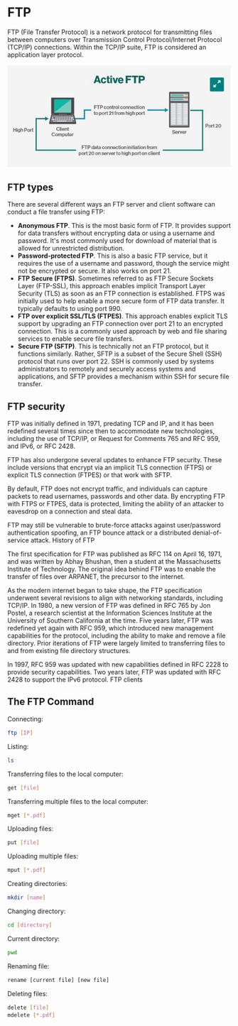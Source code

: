 # FTP
FTP (File Transfer Protocol) is a network protocol for transmitting files between computers over Transmission Control Protocol/Internet Protocol (TCP/IP) connections. Within the TCP/IP suite, FTP is considered an application layer protocol.

![A test image](pictures/ftp.png)

## FTP types

There are several different ways an FTP server and client software can conduct a file transfer using FTP:

- **Anonymous FTP**. This is the most basic form of FTP. It provides support for data transfers without encrypting data or using a username and password. It's most commonly used for download of material that is allowed for unrestricted distribution.
- **Password-protected FTP**. This is also a basic FTP service, but it requires the use of a username and password, though the service might not be encrypted or secure. It also works on port 21.
- **FTP Secure (FTPS)**. Sometimes referred to as FTP Secure Sockets Layer (FTP-SSL), this approach enables implicit Transport Layer Security (TLS) as soon as an FTP connection is established. FTPS was initially used to help enable a more secure form of FTP data transfer. It typically defaults to using port 990.
- **FTP over explicit SSL/TLS (FTPES)**. This approach enables explicit TLS support by upgrading an FTP connection over port 21 to an encrypted connection. This is a commonly used approach by web and file sharing services to enable secure file transfers.
- **Secure FTP (SFTP)**. This is technically not an FTP protocol, but it functions similarly. Rather, SFTP is a subset of the Secure Shell (SSH) protocol that runs over port 22. SSH is commonly used by systems administrators to remotely and securely access systems and applications, and SFTP provides a mechanism within SSH for secure file transfer.

## FTP security

FTP was initially defined in 1971, predating TCP and IP, and it has been redefined several times since then to accommodate new technologies, including the use of TCP/IP, or Request for Comments 765 and RFC 959, and IPv6, or RFC 2428.

FTP has also undergone several updates to enhance FTP security. These include versions that encrypt via an implicit TLS connection (FTPS) or explicit TLS connection (FTPES) or that work with SFTP.

By default, FTP does not encrypt traffic, and individuals can capture packets to read usernames, passwords and other data. By encrypting FTP with FTPS or FTPES, data is protected, limiting the ability of an attacker to eavesdrop on a connection and steal data.

FTP may still be vulnerable to brute-force attacks against user/password authentication spoofing, an FTP bounce attack or a distributed denial-of-service attack.
History of FTP

The first specification for FTP was published as RFC 114 on April 16, 1971, and was written by Abhay Bhushan, then a student at the Massachusetts Institute of Technology. The original idea behind FTP was to enable the transfer of files over ARPANET, the precursor to the internet.

As the modern internet began to take shape, the FTP specification underwent several revisions to align with networking standards, including TCP/IP. In 1980, a new version of FTP was defined in RFC 765 by Jon Postel, a research scientist at the Information Sciences Institute at the University of Southern California at the time. Five years later, FTP was redefined yet again with RFC 959, which introduced new management capabilities for the protocol, including the ability to make and remove a file directory. Prior iterations of FTP were largely limited to transferring files to and from existing file directory structures.

In 1997, RFC 959 was updated with new capabilities defined in RFC 2228 to provide security capabilities. Two years later, FTP was updated with RFC 2428 to support the IPv6 protocol.
FTP clients

## The FTP Command

Connecting:
```bash
ftp [IP]
```

Listing:
```bash
ls
```

Transferring files to the local computer:
```bash
get [file]
```

Transferring multiple files to the local computer:
```bash
mget [*.pdf]
```

Uploading files:
```bash
put [file]
```

Uploading multiple files:
```bash
mput [*.pdf]
```

Creating directories:
```bash
mkdir [name]
```

Changing directory:
```bash
cd [directory]
```

Current directory:
```bash
pwd
```

Renaming file:
```bash
rename [current file] [new file]
```

Deleting files:
```bash
delete [file]
mdelete [*.pdf]
```
